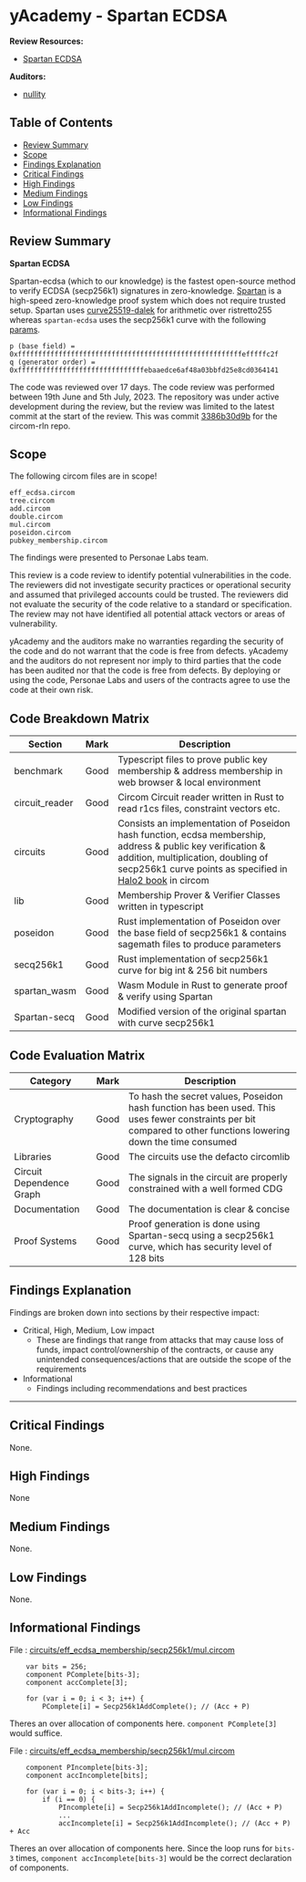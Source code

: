 # yAcademy - Spartan ECDSA <!-- omit in toc -->

**Review Resources:**

- [Spartan ECDSA](https://github.com/personaelabs/spartan-ecdsa)

**Auditors:**

 - [nullity](https://github.com/nullity00)

## Table of Contents <!-- omit in toc -->

- [Review Summary](#review-summary)
- [Scope](#scope)
- [Findings Explanation](#findings-explanation)
- [Critical Findings](#critical-findings)
- [High Findings](#high-findings)
- [Medium Findings](#medium-findings)
- [Low Findings](#low-findings)
- [Informational Findings](#informational-findings)

## Review Summary

**Spartan ECDSA**

Spartan-ecdsa (which to our knowledge) is the fastest open-source method to verify ECDSA (secp256k1) signatures in zero-knowledge. [Spartan](https://github.com/microsoft/Spartan) is a high-speed zero-knowledge proof system which does not require trusted setup. Spartan uses [curve25519-dalek](https://docs.rs/curve25519-dalek) for arithmetic over ristretto255 whereas ``spartan-ecdsa`` uses the secp256k1 curve with the following [params](https://neuromancer.sk/std/secg/secp256k1#).
```
p (base field) = 0xfffffffffffffffffffffffffffffffffffffffffffffffffffffffefffffc2f
q (generator order) = 0xfffffffffffffffffffffffffffffffebaaedce6af48a03bbfd25e8cd0364141
```

The code was reviewed over 17 days. The code review was performed between 19th June and 5th July, 2023. The repository was under active development during the review, but the review was limited to the latest commit at the start of the review. This was commit [3386b30d9b](https://github.com/personaelabs/spartan-ecdsa/tree/3386b30d9b5b62d8a60735cbeab42bfe42e80429) for the circom-rln repo.

## Scope

The following circom files are in scope!
```
eff_ecdsa.circom
tree.circom
add.circom
double.circom
mul.circom
poseidon.circom
pubkey_membership.circom
```

The findings were presented to Personae Labs team.

This review is a code review to identify potential vulnerabilities in the code. The reviewers did not investigate security practices or operational security and assumed that privileged accounts could be trusted. The reviewers did not evaluate the security of the code relative to a standard or specification. The review may not have identified all potential attack vectors or areas of vulnerability.

yAcademy and the auditors make no warranties regarding the security of the code and do not warrant that the code is free from defects. yAcademy and the auditors do not represent nor imply to third parties that the code has been audited nor that the code is free from defects. By deploying or using the code, Personae Labs and users of the contracts agree to use the code at their own risk.

Code Breakdown Matrix
---

| Section                 | Mark    | Description |
| ------------------------ | ------- | ----------- |
| benchmark                | Good    | Typescript files to prove public key membership & address membership in web browser & local environment |
| circuit_reader           | Good    | Circom Circuit reader written in Rust to read r1cs files, constraint vectors etc. |
| circuits                 | Good    | Consists an implementation of Poseidon hash function, ecdsa membership, address & public key verification & addition, multiplication, doubling of secp256k1 curve points as specified in [Halo2 book](https://zcash.github.io/halo2/design/gadgets/ecc.html) in circom |
| lib                      | Good    | Membership Prover & Verifier Classes written in typescript |
| poseidon                 | Good    | Rust implementation of Poseidon over the base field of secp256k1 & contains sagemath files to produce parameters |
| secq256k1                | Good    | Rust implementation of secp256k1 curve for big int & 256 bit numbers |
| spartan_wasm             | Good    | Wasm Module in Rust to generate proof & verify using Spartan |
| Spartan-secq             | Good    | Modified version of the original spartan with curve secp256k1 |

Code Evaluation Matrix
---

| Category                 | Mark    | Description |
| ------------------------ | ------- | ----------- |
| Cryptography             | Good    | To hash the secret values, Poseidon hash function has been used. This uses fewer constraints per bit compared to other functions lowering down the time consumed |
| Libraries                | Good    | The circuits use the defacto circomlib |
| Circuit Dependence Graph | Good    | The signals in the circuit are properly constrained with a well formed CDG |
| Documentation            | Good     | The documentation is clear & concise |
| Proof Systems            | Good    | Proof generation is done using Spartan-secq using a secp256k1 curve, which has security level of 128 bits|



## Findings Explanation

Findings are broken down into sections by their respective impact:
 - Critical, High, Medium, Low impact
     - These are findings that range from attacks that may cause loss of funds, impact control/ownership of the contracts, or cause any unintended consequences/actions that are outside the scope of the requirements
 - Informational
     - Findings including recommendations and best practices

---

## Critical Findings
None.

## High Findings
None

## Medium Findings
None.

## Low Findings
None.

## Informational Findings

File : [circuits/eff_ecdsa_membership/secp256k1/mul.circom](https://github.com/personaelabs/spartan-ecdsa/blob/3386b30d9b5b62d8a60735cbeab42bfe42e80429/packages/circuits/eff_ecdsa_membership/secp256k1/mul.circom#L66)
```
    var bits = 256;
    component PComplete[bits-3]; 
    component accComplete[3];

    for (var i = 0; i < 3; i++) {
        PComplete[i] = Secp256k1AddComplete(); // (Acc + P)
```
Theres an over allocation of components here. ``component PComplete[3]`` would suffice.

File : [circuits/eff_ecdsa_membership/secp256k1/mul.circom](https://github.com/personaelabs/spartan-ecdsa/blob/3386b30d9b5b62d8a60735cbeab42bfe42e80429/packages/circuits/eff_ecdsa_membership/secp256k1/mul.circom#L35)
```
    component PIncomplete[bits-3]; 
    component accIncomplete[bits];

    for (var i = 0; i < bits-3; i++) {
        if (i == 0) {
            PIncomplete[i] = Secp256k1AddIncomplete(); // (Acc + P)
            ...
            accIncomplete[i] = Secp256k1AddIncomplete(); // (Acc + P) + Acc
```
Theres an over allocation of components here. Since the loop runs for ``bits-3`` times, ``component accIncomplete[bits-3]`` would be the correct declaration of components.








